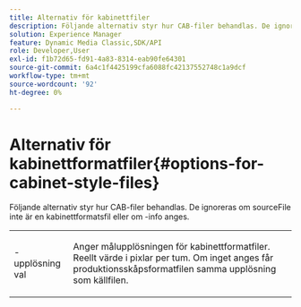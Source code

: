 ```yaml
---
title: Alternativ för kabinettfiler
description: Följande alternativ styr hur CAB-filer behandlas. De ignoreras om sourceFile inte är en kabinettformatfil eller om -info anges.
solution: Experience Manager
feature: Dynamic Media Classic,SDK/API
role: Developer,User
exl-id: f1b72d65-fd91-4a83-8314-eab90fe64301
source-git-commit: 6a4c1f4425199cfa6088fc42137552748c1a9dcf
workflow-type: tm+mt
source-wordcount: '92'
ht-degree: 0%

---
```


# Alternativ för kabinettformatfiler{#options-for-cabinet-style-files}

Följande alternativ styr hur CAB-filer behandlas. De ignoreras om sourceFile inte är en kabinettformatsfil eller om -info anges.

<table id="simpletable_332B78DDEB6540708844AB54AE321F9B"> 
 <tr class="strow"> 
  <td class="stentry"> <p><span class="codeph">-upplösning <span class="varname"> val</span></span> </p> </td> 
  <td class="stentry"> <p>Anger målupplösningen för kabinettformatfiler. Reellt värde i pixlar per tum. Om inget anges får produktionsskåpsformatfilen samma upplösning som källfilen. </p></td> 
 </tr> 
</table>
